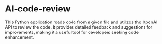 # AI-code-review
This Python application reads code from a given file and utilizes the OpenAI API to review the code. It provides detailed feedback and suggestions for improvements, making it a useful tool for developers seeking code enhancement.
